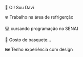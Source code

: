 👋 OI! Sou Davi  

❄️ Trabalho na área de refrigerção 

💻 cursando programação no SENAI

🏀 Gosto de basquete...

🖼️ Tenho experiência com design
